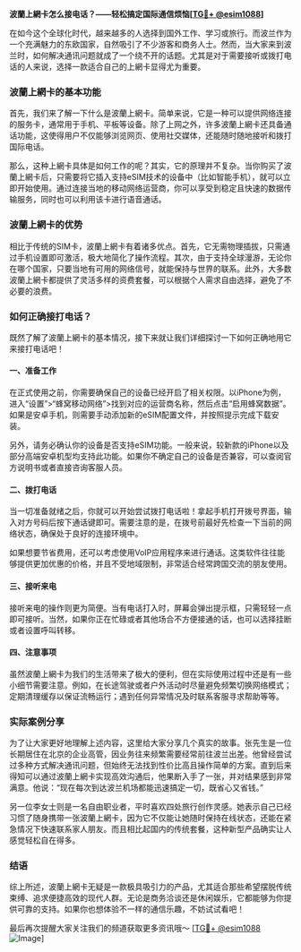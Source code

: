 **波蘭上網卡怎么接电话？——轻松搞定国际通信烦恼[[TG💪+ @esim1088](https://t.me/s/esim1088)]**

在如今这个全球化时代，越来越多的人选择到国外工作、学习或旅行。而波兰作为一个充满魅力的东欧国家，自然吸引了不少游客和商务人士。然而，当大家来到波兰时，如何解决通讯问题就成了一个绕不开的话题。尤其是对于需要接听或拨打电话的人来说，选择一款适合自己的上網卡显得尤为重要。

### 波蘭上網卡的基本功能

首先，我们来了解一下什么是波蘭上網卡。简单来说，它是一种可以提供网络连接的服务卡，通常用于手机、平板等设备。除了上网之外，许多波蘭上網卡还具备通话功能，这使得用户不仅能够浏览网页、使用社交媒体，还能随时随地接听和拨打国际电话。

那么，这种上網卡具体是如何工作的呢？其实，它的原理并不复杂。当你购买了波蘭上網卡后，只需要将它插入支持eSIM技术的设备中（比如智能手机），就可以立即开始使用。通过连接当地的移动网络运营商，你可以享受到稳定且快速的数据传输服务，同时也可以利用该卡进行语音通话。

### 波蘭上網卡的优势

相比于传统的SIM卡，波蘭上網卡有着诸多优点。首先，它无需物理插拔，只需通过手机设置即可激活，极大地简化了操作流程。其次，由于支持全球漫游，无论你在哪个国家，只要当地有可用的网络信号，就能保持与世界的联系。此外，大多数波蘭上網卡都提供了灵活多样的资费套餐，可以根据个人需求自由选择，避免了不必要的浪费。

### 如何正确接打电话？

既然了解了波蘭上網卡的基本情况，接下来就让我们详细探讨一下如何正确地用它来接打电话吧！

#### 一、准备工作

在正式使用之前，你需要确保自己的设备已经开启了相关权限。以iPhone为例，进入“设置”>“蜂窝移动网络”>找到对应的运营商名称，然后点击“启用蜂窝数据”。如果是安卓手机，则需要手动添加新的eSIM配置文件，并按照提示完成下载安装。

另外，请务必确认你的设备是否支持eSIM功能。一般来说，较新款的iPhone以及部分高端安卓机型均支持此功能。如果你不确定自己的设备是否兼容，可以查阅官方说明书或者直接咨询客服人员。

#### 二、拨打电话

当一切准备就绪之后，你就可以开始尝试拨打电话啦！拿起手机打开拨号界面，输入对方号码后按下通话键即可。需要注意的是，在拨号前最好先检查一下当前的网络状态，确保处于良好的连接环境中。

如果想要节省费用，还可以考虑使用VoIP应用程序来进行通话。这类软件往往能够提供更加优惠的价格，并且不受地域限制，非常适合经常跨国交流的朋友使用。

#### 三、接听来电

接听来电的操作则更为简便。当有电话打入时，屏幕会弹出提示框，只需轻轻一点即可接听。当然，如果你正在忙碌或者其他场合不方便接通的话，也可以选择挂断或者设置呼叫转移。

#### 四、注意事项

虽然波蘭上網卡为我们的生活带来了极大的便利，但在实际使用过程中还是有一些小细节需要注意。例如，在长途驾驶或者户外活动时尽量避免频繁切换网络模式；定期清理缓存以保证流畅运行；遇到任何异常情况及时联系客服寻求帮助等等。

### 实际案例分享

为了让大家更好地理解上述内容，这里给大家分享几个真实的故事。张先生是一位长期居住在北京的企业高管，因业务往来频繁需要经常前往波兰出差。他曾经尝试过多种方式解决通讯问题，但始终无法找到性价比高且操作简单的方案。直到后来得知可以通过波蘭上網卡实现高效沟通后，他果断入手了一张，并对结果感到非常满意。他说：“现在每次到达波兰机场都能迅速搞定一切，既省心又省钱。”

另一位李女士则是一名自由职业者，平时喜欢四处旅行创作灵感。她表示自己已经习惯了随身携带一张波蘭上網卡，因为它不仅能让她随时保持在线状态，还能在紧急情况下快速联系家人朋友。而且相比起国内的传统套餐，这种新型产品确实让人感觉轻松自在得多。

### 结语

综上所述，波蘭上網卡无疑是一款极具吸引力的产品，尤其适合那些希望摆脱传统束缚、追求便捷高效的现代人群。无论是商务洽谈还是休闲娱乐，它都能够为你提供可靠的支持。如果你也想体验不一样的通信乐趣，不妨试试看吧！

最后再次提醒大家关注我们的频道获取更多资讯哦～ [[TG💪+ @esim1088](https://t.me/s/esim1088) ![Image](https://i.postimg.cc/4NQfJmqS/Snipaste-2025-05-13-00-14-12.png)]